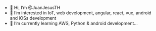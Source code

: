 - 👋 Hi, I’m @JuanJesusTH
- 👀 I’m interested in IoT, web development, angular, react, vue, android and iOSs development
- 🌱 I’m currently learning AWS, Python & android development...


<!---
JuanJesusTH/JuanJesusTH is a ✨ special ✨ repository because its `README.md` (this file) appears on your GitHub profile.
You can click the Preview link to take a look at your changes.
--->
